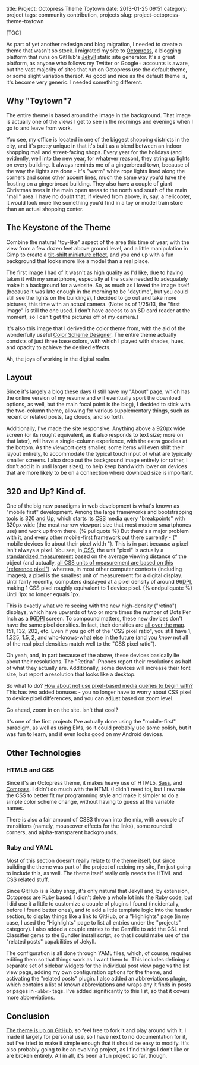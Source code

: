 title: Project: Octopress Theme Toytown
date: 2013-01-25 09:51
category: project
tags: community contribution, projects
slug: project-octopress-theme-toytown

[TOC]

As part of yet another redesign and blog migration, I needed to create a theme that wasn't so stock. I migrated my site to [Octopress](http://octopress.org/), a blogging platform that runs on GitHub's [Jekyll](http://jekyllrb.com/) static site generator. It's a great platform, as anyone who follows my Twitter or Google+ accounts is aware, but the vast majority of sites that run on Octopress use the default theme, or some slight variation thereof. As good and nice as the default theme is, it's become very generic. I needed something different.
<!-- more -->

## Why "Toytown"?

The entire theme is based around the image in the background. That image is actually one of the views I get to see in the mornings and evenings when I go to and leave from work.

You see, my office is located in one of the biggest shopping districts in the city, and it's pretty unique in that it's built as a blend between an indoor shopping mall and street-facing shops. Every year for the holidays (and evidently, well into the new year, for whatever reason), they string up lights on every building. It always reminds me of a gingerbread town, because of the way the lights are done - it's "warm" white rope lights lined along the corners and some other accent lines, much the same way you'd have the frosting on a gingerbread building. They also have a couple of giant Christmas trees in the main open areas to the north and south of the main "mall" area. I have no doubt that, if viewed from above, in, say, a helicopter, it would look more like something you'd find in a toy or model train store than an actual shopping center.

## The Keystone of the Theme

Combine the natural "toy-like" aspect of the area this time of year, with the view from a few dozen feet above ground level, and a little manipulation in Gimp to create a [tilt-shift miniature effect](http://www.inspiration.scottphotographics.com/amazing-miniature-tilt-shift-photography/), and you end up with a fun background that looks more like a model than a real place.

The first image I had of it wasn't as high quality as I'd like, due to having taken it with my smartphone, especially at the scale needed to adequately make it a background for a website. So, as much as I loved the image itself (because it was late enough in the morning to be "daytime", but you could still see the lights on the buildings), I decided to go out and take more pictures, this time with an actual camera. (Note: as of 1/25/13, the "first image" is still the one used. I don't have access to an SD card reader at the moment, so I can't get the pictures off of my camera.)

It's also this image that I derived the color theme from, with the aid of the wonderfully useful [Color Scheme Designer](http://colorschemedesigner.com). The entire theme actually consists of just three base colors, with which I played with shades, hues, and opacity to achieve the desired effects.

Ah, the joys of working in the digital realm.

## Layout

Since it's largely a blog these days (I still have my "About" page, which has the online version of my resume and will eventually sport the download options, as well, but the main focal point is the blog), I decided to stick with the two-column theme, allowing for various supplementary things, such as recent or related posts, tag clouds, and so forth.

Additionally, I've made the site responsive. Anything above a 920px wide screen (or its rought equivalent, as it also responds to text size; more on that later), will have a single-column experience, with the extra goodies at the bottom. As the viewport gets smaller, some items will even shift their layout entirely, to accommodate the typical touch input of what are typically smaller screens. I also drop out the background image entirely (or rather, I don't add it in until larger sizes), to help keep bandwidth lower on devices that are more likely to be on a connection where download size is important.

## 320 and Up? Kind of.

One of the big new paradigms in web development is what's known as "mobile first" development. Among the large frameworks and bootstrapping tools is [320 and Up](http://www.stuffandnonsense.co.uk/blog/about/this_is_the_new_320_and_up), which starts its <abbr title="Cascading Style Sheets">CSS</abbr> media query "breakpoints" with 320px wide (the most narrow viewport size that most modern smartphones use) and work up from there.
{% pullquote %}
But there's a major problem with it, and every other mobile-first framework out there currently - {" mobile devices lie about their pixel width "}. This is in part because a pixel isn't always a pixel. You see, in <abbr title="Cascading Style Sheets">CSS</abbr>, the unit "pixel" is actually a [standardized measurement](http://www.w3.org/TR/css3-values/#reference-pixel) based on the average viewing distance of the object (and actually, [all CSS units of measurement are based on this "reference pixel"](http://www.quirksmode.org/blog/archives/2012/11/the_css_physica.html)), whereas, in most other computer contexts (including images), a pixel is the smallest unit of measurement for a digital display. Until fairly recently, computers displayed at a pixel density of around 96<abbr title="Dots Per Inch">DPI</abbr>, making 1 CSS pixel roughly equivalent to 1 device pixel.
{% endpullquote %}
Until 1px no longer equals 1px.

This is exactly what we're seeing with the new high-density ("retina") displays, which have upwards of two or more times the number of Dots Per Inch as a 96<abbr title="Dots Per Inch">DPI</abbr> screen. To compound matters, these new devices don't have the same pixel densities. In fact, their densities are [all over the map](http://en.wikipedia.org/wiki/List_of_displays_by_pixel_density#Devices_by_manufacturers). 151, 132, 202, etc. Even if you go off of the "CSS pixel ratio", you still have 1, 1.325, 1.5, 2, and who-knows-what else in the future (and you *know* not all of the real pixel densities match well to the "CSS pixel ratio").

Oh yeah, and, in part because of the above, these devices basically lie about their resolutions. The "Retina" iPhones report their resolutions as half of what they actually are. Additionally, some devices will increase their font size, but report a resolution that looks like a desktop.

So what to do? [How about not use pixel-based media queries to begin with?](http://blog.cloudfour.com/the-ems-have-it-proportional-media-queries-ftw/) This has two added bonuses - you no longer have to worry about CSS pixel to device pixel differences, and you can adjust based on zoom level.

Go ahead, zoom in on the site. Isn't that cool?

It's one of the first projects I've actually done using the "mobile-first" paradigm, as well as using EMs, so it could probably use some polish, but it was fun to learn, and it even looks good on my Android devices.

## Other Technologies

### HTML5 and CSS

Since it's an Octopress theme, it makes heavy use of HTML5, [Sass](http://sass-lang.com), and [Compass](http://compass-style.org/). I didn't do much with the HTML (I didn't need to), but I rewrote the CSS to better fit my programming style and make it simpler to do a simple color scheme change, without having to guess at the variable names.

There is also a fair amount of CSS3 thrown into the mix, with a couple of transitions (namely, mouseover effects for the links), some rounded corners, and alpha-transparent backgrounds.

### Ruby and YAML

Most of this section doesn't really relate to the theme itself, but since building the theme was part of the project of redoing my site, I'm just going to include this, as well. The theme itself really only needs the HTML and CSS related stuff.

Since GitHub is a Ruby shop, it's only natural that Jekyll and, by extension, Octopress are Ruby based. I didn't delve a whole lot into the Ruby code, but I did use it a little to customize a couple of plugins I found (incidentally, before I found better ones), and to add a little template logic into the header section, to display things like a link to GitHub, or a "Highlights" page (in my case, I used the "Highlights" page to list all entries under the "projects" category). I also added a couple entries to the Gemfile to add the GSL and Classifier gems to the Bundler install script, so that I could make use of the "related posts" capabilities of Jekyll.

The configuration is all done through YAML files, which, of course, requires editing them so that things work as I want them to. This includes defining a separate set of sidebar widgets for the individual post view page vs the list view page, adding my own configuration options for the theme, and activating the "related posts" plugin. I also added an abbreviations plugin, which contains a list of known abbreviations and wraps any it finds in posts or pages in `<abbr>` tags. I've added significantly to this list, so that it covers more abbreviations.

## Conclusion

[The theme is up on GitHub](https://github.com/ShaunaGordon/octopress-theme-toytown), so feel free to fork it and play around with it. I made it largely for personal use, so I have next to no documentation for it, but I've tried to make it simple enough that it should be easy to modify. It's also probably going to be an evolving project, as I find things I don't like or are broken entirely. All in all, it's been a fun project so far, though.